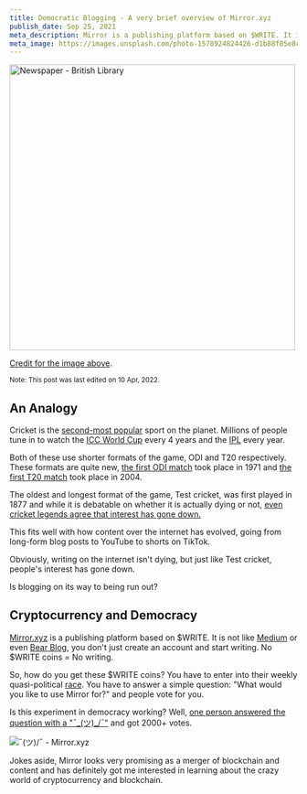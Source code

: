```yaml
---
title: Democratic Blogging - A very brief overview of Mirror.xyz
publish_date: Sep 25, 2021
meta_description: Mirror is a publishing platform based on $WRITE. It is not like Medium or even Bear Blog, you don't just create an account and start writing. No $WRITE coins = No writing.
meta_image: https://images.unsplash.com/photo-1578924824426-d1b88f85e8ce?ixid=MnwxMjA3fDB8MHxwaG90by1wYWdlfHx8fGVufDB8fHx8&ixlib=rb-1.2.1&auto=format&fit=crop&w=655&q=80
---
```


<img src="https://images.unsplash.com/photo-1578924824426-d1b88f85e8ce?ixid=MnwxMjA3fDB8MHxwaG90by1wYWdlfHx8fGVufDB8fHx8&ixlib=rb-1.2.1&auto=format&fit=crop&w=655&q=80" alt="Newspaper - British Library" height="500px">

[Credit for the image above](https://unsplash.com/photos/KGtLNrljpyY).

<small>Note: This post was last edited on 10 Apr, 2022.</small>

## An Analogy

Cricket is the [second-most popular](https://www.worldatlas.com/articles/what-are-the-most-popular-sports-in-the-world.html) sport on the planet. Millions of people tune in to watch the [ICC World Cup](https://www.cricketworldcup.com/) every 4 years and the [IPL](https://www.iplt20.com/) every year.

Both of these use shorter formats of the game, ODI and T20 respectively. These formats are quite new, [the first ODI match](http://static.espncricinfo.com/db/STATS/ODIS/MISC/COMPLETE_LIST.html) took place in 1971 and [the first T20 match](https://stats.espncricinfo.com/ci/content/records/335433.html) took place in 2004.

The oldest and longest format of the game, Test cricket, was first played in 1877 and while it is debatable on whether it is actually dying or not, [even cricket legends agree that interest has gone down.](https://en.100mbsports.com/cant-disagree-that-peoples-interest-has-gone-down-but-no-way-is-test-cricket-dying-michael-holding-eng/)

This fits well with how content over the internet has evolved, going from long-form blog posts to YouTube to shorts on TikTok.

Obviously, writing on the internet isn't dying, but just like Test cricket, people's interest has gone down.

Is blogging on its way to being run out?

## Cryptocurrency and Democracy

[Mirror.xyz](https://mirror.xyz) is a publishing platform based on $WRITE. It is not like [Medium](https://medium.com) or even [Bear Blog](https://bearblog.dev), you don't just create an account and start writing. No $WRITE coins = No writing.

So, how do you get these $WRITE coins? You have to enter into their weekly quasi-political [race](https://mirror.xyz/race). You have to answer a simple question: "What would you like to use Mirror for?" and people vote for you.

Is this experiment in democracy working? Well, [one person answered the question with a "¯\_(ツ)\_/¯"](https://mirror.xyz/race?candidate=jzstern) and got 2000+ votes.

![¯_(ツ)_/¯ - Mirror.xyz](https://lh3.googleusercontent.com/fife/AAWUweUkshT2WJXXnzikuLjXG0VZuQyYSNi3H8UfJUYS5L42npwLZThtUUs7L7ua5nwXd27VVLMDjbMh1yq3Vc9L9F9YRiWlfqnhIeGSh_RRZIts1jZnrPX-XsAGxNHKsfXg_tzgmZVsM9OHKe96C4NKuVc2dlXMm2ZCbrOzSybFDv1hYQ251TeHjHeeWSbaPwGeUjOQBWWn-e7jmaNr-9U2pffNn5WK892-shqBtYCjcQwVZdy8L4U4VQFFbHyyxSb-z8Hz2GQHMx4InZWT-ntnD4-V_-i0eO5_a3S43UJvL26C_N3qvCE8UCMDTKdCjJYkLLcr9ARxfpZRV-vvs1zgkw7TPuRjGBSxl9CBuIAv6T6nEL7bxJXw1QEFNS2NHNXqwbZ1eOzlFxmp9oF8AGxaHsb5Up48rLAkBMa7w8mKtEBDTESSqZiq6_3msuCTKShH_f7uCczvZwYtDle5ttdAAUSTSmeuYUJ33NNGC0aZ2Mc6-IszVll9cOB9x_FP5xLSYPmOyw0Pb-BE6uEYNDdeuzk6cYvp8bAIAVKld3_zkJziO8iH-yZyXfjQgpMA5lH1JqlNQkKMf61HbK8QxgNW1aJPkekciMcWZgBXrIDjQu2ylxGnPd2MvS20CtegF9i0802M3qnNHBeq4t0b9YDHKxiVG_RjI75H_NkH_wCDrah4-jNFErcdjZpX9pQbnsoRoDy06DXPkcGDHDHOAuZbhljRdODJ19lytew=w2880-h1414-ft)

Jokes aside, Mirror looks very promising as a merger of blockchain and content and has definitely got me interested in learning about the crazy world of cryptocurrency and blockchain.
